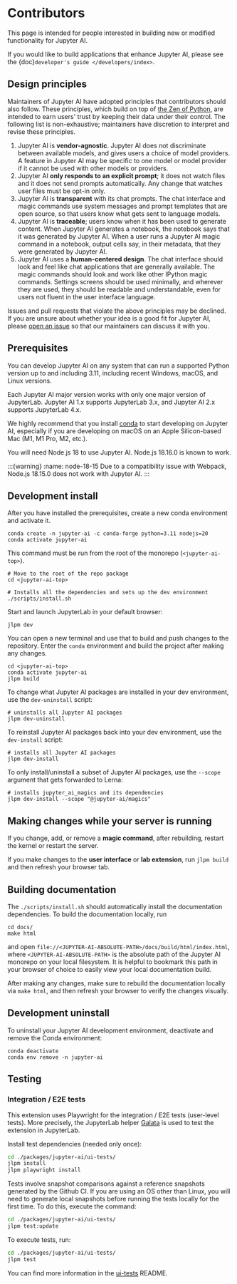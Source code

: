 # Contributors

This page is intended for people interested in building new or modified functionality for Jupyter AI.

If you would like to build applications that enhance Jupyter AI, please see the {doc}`developer's guide </developers/index>`.

## Design principles

Maintainers of Jupyter AI have adopted principles that contributors should also follow. These principles, which build on top of [the Zen of Python](https://peps.python.org/pep-0020/), are intended to earn users' trust by keeping their data under their control. The following list is non-exhaustive; maintainers have discretion to interpret and revise these principles.

1. Jupyter AI is **vendor-agnostic**. Jupyter AI does not discriminate between available models, and gives users a choice of model providers. A feature in Jupyter AI may be specific to one model or model provider if it cannot be used with other models or providers.
2. Jupyter AI **only responds to an explicit prompt**; it does not watch files and it does not send prompts automatically. Any change that watches user files must be opt-in only.
3. Jupyter AI is **transparent** with its chat prompts. The chat interface and magic commands use system messages and prompt templates that are open source, so that users know what gets sent to language models.
4. Jupyter AI is **traceable**; users know when it has been used to generate content. When Jupyter AI generates a notebook, the notebook says that it was generated by Jupyter AI. When a user runs a Jupyter AI magic command in a notebook, output cells say, in their metadata, that they were generated by Jupyter AI.
5. Jupyter AI uses a **human-centered design**. The chat interface should look and feel like chat applications that are generally available. The magic commands should look and work like other IPython magic commands. Settings screens should be used minimally, and wherever they are used, they should be readable and understandable, even for users not fluent in the user interface language.

Issues and pull requests that violate the above principles may be declined. If you are unsure about whether your idea is a good fit for Jupyter AI, please [open an issue](https://github.com/jupyterlab/jupyter-ai/issues/new/choose) so that our maintainers can discuss it with you.

## Prerequisites

You can develop Jupyter AI on any system that can run a supported Python version up to and including 3.11, including recent Windows, macOS, and Linux versions.

Each Jupyter AI major version works with only one major version of JupyterLab. Jupyter AI 1.x supports JupyterLab 3.x, and Jupyter AI 2.x supports JupyterLab 4.x.

We highly recommend that you install [conda](https://conda.io/projects/conda/en/latest/user-guide/install/index.html) to start developing on Jupyter AI, especially if you are developing on macOS on an Apple Silicon-based Mac (M1, M1 Pro, M2, etc.).

You will need Node.js 18 to use Jupyter AI. Node.js 18.16.0 is known to work.

:::{warning}
:name: node-18-15
Due to a compatibility issue with Webpack, Node.js 18.15.0 does not work with Jupyter AI.
:::

## Development install
After you have installed the prerequisites, create a new conda environment and activate it.

```
conda create -n jupyter-ai -c conda-forge python=3.11 nodejs=20
conda activate jupyter-ai
```

This command must be run from the root of the monorepo (`<jupyter-ai-top>`).

```
# Move to the root of the repo package
cd <jupyter-ai-top>

# Installs all the dependencies and sets up the dev environment
./scripts/install.sh
```

Start and launch JupyterLab in your default browser:

```
jlpm dev
```

You can open a new terminal and use that to build and push changes to the repository. Enter the `conda` environment and build the project after making any changes.

```
cd <jupyter-ai-top>
conda activate jupyter-ai
jlpm build
```

To change what Jupyter AI packages are installed in your dev environment, use the `dev-uninstall` script:

```
# uninstalls all Jupyter AI packages
jlpm dev-uninstall
```

To reinstall Jupyter AI packages back into your dev environment, use the `dev-install` script:

```
# installs all Jupyter AI packages
jlpm dev-install
```

To only install/uninstall a subset of Jupyter AI packages, use the `--scope` argument that gets forwarded to Lerna:

```
# installs jupyter_ai_magics and its dependencies
jlpm dev-install --scope "@jupyter-ai/magics"
```

## Making changes while your server is running

If you change, add, or remove a **magic command**, after rebuilding, restart the kernel
or restart the server.

If you make changes to the **user interface** or **lab extension**, run `jlpm build` and then
refresh your browser tab.

## Building documentation

The `./scripts/install.sh` should automatically install the documentation
dependencies. To build the documentation locally, run

```
cd docs/
make html
```

and open `file://<JUPYTER-AI-ABSOLUTE-PATH>/docs/build/html/index.html`, where
`<JUPYTER-AI-ABSOLUTE-PATH>` is the absolute path of the Jupyter AI monorepo on
your local filesystem. It is helpful to bookmark this path in your browser of
choice to easily view your local documentation build.

After making any changes, make sure to rebuild the documentation locally via
`make html`, and then refresh your browser to verify the changes visually.


## Development uninstall

To uninstall your Jupyter AI development environment, deactivate and remove the Conda environment:

```
conda deactivate
conda env remove -n jupyter-ai
```

## Testing

### Integration / E2E tests

This extension uses Playwright for the integration / E2E tests (user-level tests).
More precisely, the JupyterLab helper
[Galata](https://github.com/jupyterlab/jupyterlab/tree/master/galata) is used to
test the extension in JupyterLab.

Install test dependencies (needed only once):

```sh
cd ./packages/jupyter-ai/ui-tests/
jlpm install
jlpm playwright install
```

Tests involve snapshot comparisons against a reference snapshots generated by the Github CI. If you are using an OS other than Linux, you will need to generate local snapshots before running the tests locally for the first time. To do this, execute the command:

```sh
cd ./packages/jupyter-ai/ui-tests/
jlpm test:update
```

To execute tests, run:

```sh
cd ./packages/jupyter-ai/ui-tests/
jlpm test
```

You can find more information in the
[ui-tests](https://github.com/jupyterlab/jupyter-ai/tree/main/packages/jupyter-ai/ui-tests)
README.
